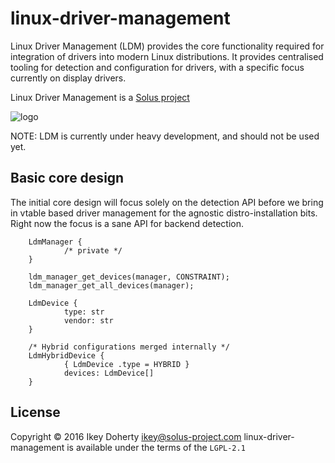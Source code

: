 linux-driver-management
=======================

Linux Driver Management (LDM) provides the core functionality required for integration of drivers
into modern Linux distributions. It provides centralised tooling for detection  and configuration
for drivers, with a specific focus currently on display drivers.

Linux Driver Management is a [Solus project](https://solus-project.com/)

![logo](https://build.solus-project.com/logo.png)


NOTE: LDM is currently under heavy development, and should not be used yet.

Basic core design
-----------------

The initial core design will focus solely on the detection API before we bring in vtable based
driver management for the agnostic distro-installation bits. Right now the focus is a sane API
for backend detection.


        LdmManager {
                /* private */
        }
        
        ldm_manager_get_devices(manager, CONSTRAINT);
        ldm_manager_get_all_devices(manager);

        LdmDevice {
                type: str
                vendor: str
        }

        /* Hybrid configurations merged internally */
        LdmHybridDevice {
                { LdmDevice .type = HYBRID }
                devices: LdmDevice[]
        }
        

License
-------

Copyright © 2016 Ikey Doherty <ikey@solus-project.com>
linux-driver-management is available under the terms of the `LGPL-2.1`
